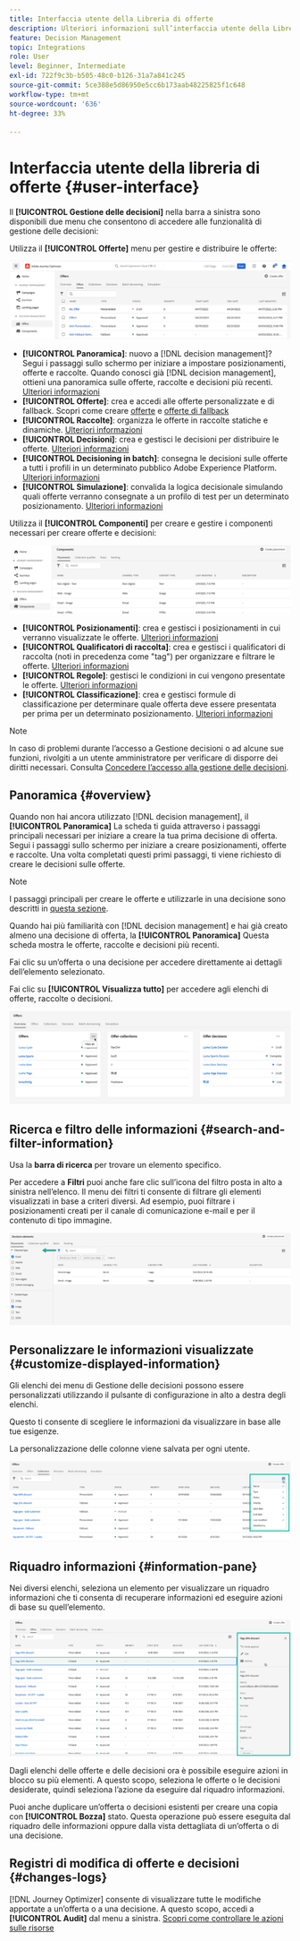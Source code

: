 ```yaml
---
title: Interfaccia utente della Libreria di offerte
description: Ulteriori informazioni sull’interfaccia utente della Libreria di offerte
feature: Decision Management
topic: Integrations
role: User
level: Beginner, Intermediate
exl-id: 722f9c3b-b505-48c0-b126-31a7a841c245
source-git-commit: 5ce388e5d86950e5cc6b173aab48225825f1c648
workflow-type: tm+mt
source-wordcount: '636'
ht-degree: 33%

---
```


# Interfaccia utente della libreria di offerte {#user-interface}

Il **[!UICONTROL Gestione delle decisioni]** nella barra a sinistra sono disponibili due menu che consentono di accedere alle funzionalità di gestione delle decisioni:

Utilizza il **[!UICONTROL Offerte]** menu per gestire e distribuire le offerte:


![](../assets/offers_menu.png)

* **[!UICONTROL Panoramica]**: nuovo a [!DNL decision management]? Segui i passaggi sullo schermo per iniziare a impostare posizionamenti, offerte e raccolte. Quando conosci già [!DNL decision management], ottieni una panoramica sulle offerte, raccolte e decisioni più recenti. [Ulteriori informazioni](#overview)
* **[!UICONTROL Offerte]**: crea e accedi alle offerte personalizzate e di fallback. Scopri come creare [offerte](../offer-library/creating-personalized-offers.md) e [offerte di fallback](../offer-library/creating-fallback-offers.md)
* **[!UICONTROL Raccolte]**: organizza le offerte in raccolte statiche e dinamiche. [Ulteriori informazioni](../offer-library/creating-collections.md)
* **[!UICONTROL Decisioni]**: crea e gestisci le decisioni per distribuire le offerte. [Ulteriori informazioni](../offer-activities/create-offer-activities.md)
* **[!UICONTROL Decisioning in batch]**: consegna le decisioni sulle offerte a tutti i profili in un determinato pubblico Adobe Experience Platform. [Ulteriori informazioni](../batch-delivery.md)
* **[!UICONTROL Simulazione]**: convalida la logica decisionale simulando quali offerte verranno consegnate a un profilo di test per un determinato posizionamento. [Ulteriori informazioni](../offer-activities/simulation.md)

Utilizza il **[!UICONTROL Componenti]** per creare e gestire i componenti necessari per creare offerte e decisioni:

![](../assets/offer_activities.png)

* **[!UICONTROL Posizionamenti]**: crea e gestisci i posizionamenti in cui verranno visualizzate le offerte. [Ulteriori informazioni](../offer-library/creating-placements.md)
* **[!UICONTROL Qualificatori di raccolta]**: crea e gestisci i qualificatori di raccolta (noti in precedenza come &quot;tag&quot;) per organizzare e filtrare le offerte. [Ulteriori informazioni](../offer-library/creating-tags.md)
* **[!UICONTROL Regole]**: gestisci le condizioni in cui vengono presentate le offerte. [Ulteriori informazioni](../offer-library/creating-decision-rules.md)
* **[!UICONTROL Classificazione]**: crea e gestisci formule di classificazione per determinare quale offerta deve essere presentata per prima per un determinato posizionamento. [Ulteriori informazioni](../ranking/create-ranking-formulas.md)

>[!NOTE]
>
>In caso di problemi durante l’accesso a Gestione decisioni o ad alcune sue funzioni, rivolgiti a un utente amministratore per verificare di disporre dei diritti necessari. Consulta [Concedere l’accesso alla gestione delle decisioni](starting-offer-decisioning.md#granting-acess-to-decision-management).

## Panoramica {#overview}

Quando non hai ancora utilizzato [!DNL decision management], il **[!UICONTROL Panoramica]** La scheda ti guida attraverso i passaggi principali necessari per iniziare a creare la tua prima decisione di offerta. Segui i passaggi sullo schermo per iniziare a creare posizionamenti, offerte e raccolte. Una volta completati questi primi passaggi, ti viene richiesto di creare le decisioni sulle offerte.

>[!NOTE]
>
>I passaggi principali per creare le offerte e utilizzarle in una decisione sono descritti in [questa sezione](../offer-library/key-steps.md).

Quando hai più familiarità con [!DNL decision management] e hai già creato almeno una decisione di offerta, la **[!UICONTROL Panoramica]** Questa scheda mostra le offerte, raccolte e decisioni più recenti.

Fai clic su un’offerta o una decisione per accedere direttamente ai dettagli dell’elemento selezionato.

Fai clic su **[!UICONTROL Visualizza tutto]** per accedere agli elenchi di offerte, raccolte o decisioni.

![](../assets/overview_view-all.png)

## Ricerca e filtro delle informazioni {#search-and-filter-information}

Usa la **barra di ricerca** per trovare un elemento specifico.

Per accedere a **Filtri** puoi anche fare clic sull’icona del filtro posta in alto a sinistra nell’elenco. Il menu dei filtri ti consente di filtrare gli elementi visualizzati in base a criteri diversi. Ad esempio, puoi filtrare i posizionamenti creati per il canale di comunicazione e-mail e per il contenuto di tipo immagine.

![](../assets/filters.png)

## Personalizzare le informazioni visualizzate {#customize-displayed-information}

Gli elenchi dei menu di Gestione delle decisioni possono essere personalizzati utilizzando il pulsante di configurazione in alto a destra degli elenchi.

Questo ti consente di scegliere le informazioni da visualizzare in base alle tue esigenze.

La personalizzazione delle colonne viene salvata per ogni utente.

![](../assets/columns.png)

## Riquadro informazioni {#information-pane}

Nei diversi elenchi, seleziona un elemento per visualizzare un riquadro informazioni che ti consenta di recuperare informazioni ed eseguire azioni di base su quell’elemento.

![](../assets/information-pane.png)

Dagli elenchi delle offerte e delle decisioni ora è possibile eseguire azioni in blocco su più elementi. A questo scopo, seleziona le offerte o le decisioni desiderate, quindi seleziona l’azione da eseguire dal riquadro informazioni.

Puoi anche duplicare un’offerta o decisioni esistenti per creare una copia con **[!UICONTROL Bozza]** stato. Questa operazione può essere eseguita dal riquadro delle informazioni oppure dalla vista dettagliata di un’offerta o di una decisione.

## Registri di modifica di offerte e decisioni {#changes-logs}

[!DNL Journey Optimizer] consente di visualizzare tutte le modifiche apportate a un’offerta o a una decisione. A questo scopo, accedi a **[!UICONTROL Audit]** dal menu a sinistra. [Scopri come controllare le azioni sulle risorse](../../privacy/audit-logs.md)
